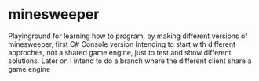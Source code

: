 minesweeper
===========

Playinground for learning how to program, by making different versions of minesweeper, first C# Console version
Intending to start with different approches, not a shared game engine, just to test and show different solutions.
Later on I intend to do a branch where the different client share a game engine